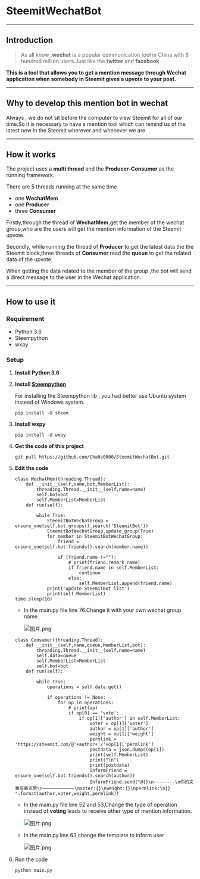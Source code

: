 # SteemitWechatBot 

------

## Introduction

> As all know ,**wechat** ia a popular communication tool in China with 8  hundred million users.Just like the **twitter** and **facebook**

**This is a tool that allows you to get a mention message through Wechat application when somebody in Steemit gives  a upvote to your post.**

------

## Why to develop this mention bot in wechat

Always , we do not sit  before the computer to view Steemit for all of our time.So it is necessary to have a mention tool which can remind us of the latest new in the Steemit wherever and whenever we are.

------

## How it works

The project uses a **multi thread** and the **Producer-Consumer** as the running framework.

There are 5 threads running at the same time

- one **WechatMem**
- one **Producer**
- three **Consumer**

Firstly,through the thread of **WechatMem**,get the member of the wechat group,who are the users will get the mention information of the Steemit upvote.

Secondly, while running the thread of  **Producer** to get the latest data the the Steemit block,three threads of **Consumer** read the **queue** to get the related data of the upvote.

When getting the data related to the member of the group ,the bot will send a direct message to the user in the Wechat application.



------

## How to use it 

### Requirement

- Python 3.6
- Steempython
- wxpy

### Setup

1. **Install Python 3.6**

2. **Install [Steempython](https://github.com/Netherdrake/steem-python)**

   For installing the Steempython lib , you had better use Ubuntu system instead of Windows system.

   ```
   pip install -U steem
   ```

3. **Install wxpy**

   ```
   pip install -U wxpy
   ```

4. **Get the code of this project**

   ```
   git pull https://github.com/Cha0s0000/SteemitWechatBot.git
   ```

5. **Edit the code**

   ```
   class WechatMem(threading.Thread):
       def __init__(self,name,bot,MemberList):
           threading.Thread.__init__(self,name=name)
           self.bot=bot
           self.MemberList=MemberList
       def run(self):
           
           while True:
               SteemitBotWechatGroup = ensure_one(self.bot.groups().search('SteemitBot'))
               SteemitBotWechatGroup.update_group(True)
               for member in SteemitBotWechatGroup:
                   friend = ensure_one(self.bot.friends().search(member.name))
               
                   if (friend.name !=""):
                       # print(friend.remark_name)
                       if friend.name in self.MemberList:
                           continue
                       else:
                           self.MemberList.append(friend.name)
               print('update SteemitBot list')
               print(self.MemberList)
   time.sleep(10)
   ```

   - In the main.py file line 76.Change it with your own wechat group name.

     ![图片.png](https://res.cloudinary.com/hpiynhbhq/image/upload/v1519139750/tcrf8shsxd49y0bfo8d6.png)

   ```
   class Consumer(threading.Thread):
       def __init__(self,name,queue,MemberList,bot):
           threading.Thread.__init__(self,name=name)
           self.data=queue
           self.MemberList=MemberList
           self.bot=bot
       def run(self):
          
           while True:
               operations = self.data.get()
                  
               if operations != None:
                   for op in operations:
                       # print(op)
                       if op[0] == 'vote':
                           if op[1]['author'] in self.MemberList:
                               voter = op[1]['voter']
                               author = op[1]['author']
                               weight = op[1]['weight']
                               permlink = 'https://steemit.com/@'+author+'/'+op[1]['permlink']
                               postdata = json.dumps(op[1])
                               print(self.MemberList)
                               print("\n")
                               print(postdata)
                               InformFriend = ensure_one(self.bot.friends().search(author))
                               InformFriend.send("@{}\n--------\n你的文章有新点赞\n————————————\nvoter:{}\nweight:{}\npermlink:\n{} ".format(author,voter,weight,permlink))

   ```

   - In the main.py file line 52 and 53,Change the type of operation instead of **voting** leads to receive other type of mention information.

     ![图片.png](https://res.cloudinary.com/hpiynhbhq/image/upload/v1519140238/cn5c4bwkeoamnqn1q146.png)

   - In the main.py line 63,change the template to inform user

     ![图片.png](https://res.cloudinary.com/hpiynhbhq/image/upload/v1519141797/nrh8fe8iynmhp6xaijqe.png)	

6. Run the code

   ```
   python main.py
   ```

   ​